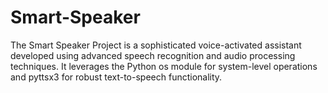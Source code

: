 # Smart-Speaker
The Smart Speaker Project is a sophisticated voice-activated assistant developed using advanced speech recognition and audio processing techniques. It leverages the Python os module for system-level operations and pyttsx3 for robust text-to-speech functionality.
